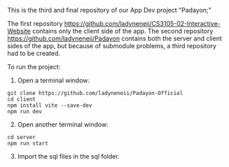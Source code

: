 This is the third and final repository of our App Dev project "Padayon;" 

The first repository https://github.com/ladyneneii/CS3105-02-Interactive-Website contains only the client side of the app. 
The second repository https://github.com/ladyneneii/Padayon contains both the server and client sides of the app, but because of submodule problems, a third repository had to be created. 

To run the project:

1. Open a terminal window:

```
git clone https://github.com/ladyneneii/Padayon-Official 
cd client 
npm install vite --save-dev 
npm run dev
```

2. Open another terminal window:

```
cd server
npm run start
```

3. Import the sql files in the sql folder.


